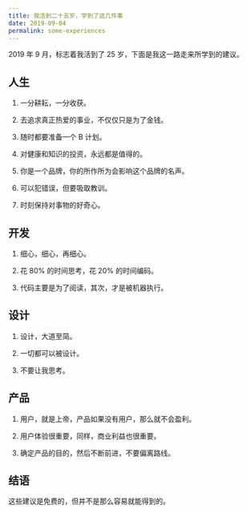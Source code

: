 ```yaml
---
title: 我活到二十五岁，学到了这几件事
date: 2019-09-04
permalink: some-experiences
---
```


2019 年 9 月，标志着我活到了 25 岁，下面是我这一路走来所学到的建议。

<!-- more -->

## 人生

1. 一分耕耘，一分收获。

2. 去追求真正热爱的事业，不仅仅只是为了金钱。

3. 随时都要准备一个 B 计划。

4. 对健康和知识的投资，永远都是值得的。

5. 你是一个品牌，你的所作所为会影响这个品牌的名声。

6. 可以犯错误，但要吸取教训。

7. 时刻保持对事物的好奇心。

## 开发

1. 细心，细心，再细心。

2. 花 80% 的时间思考，花 20% 的时间编码。

3. 代码主要是为了阅读，其次，才是被机器执行。

## 设计

1. 设计，大道至简。

2. 一切都可以被设计。

3. 不要让我思考。

## 产品

1. 用户，就是上帝，产品如果没有用户，那么就不会盈利。

2. 用户体验很重要，同样，商业利益也很重要。

3. 确定产品的目的，然后不断前进，不要偏离路线。

## 结语

这些建议是免费的，但并不是那么容易就能得到的。
